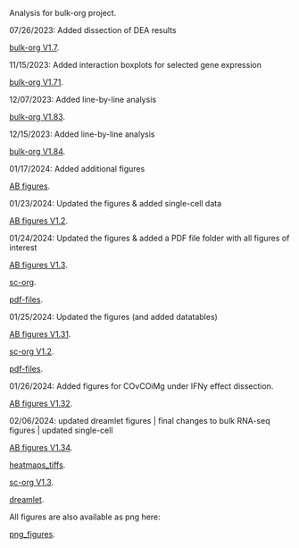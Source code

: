 Analysis for bulk-org project.

07/26/2023: Added dissection of DEA results

[bulk-org V1.7](https://ar-kie.github.io/bulk-org/docs/old/bulk-org-markdown.html). <br/>


11/15/2023: Added interaction boxplots for selected gene expression

[bulk-org V1.71](https://ar-kie.github.io/bulk-org/docs/old/11152023_bulk-org-markdown.html). <br/>


12/07/2023: Added line-by-line analysis

[bulk-org V1.83](https://ar-kie.github.io/bulk-org/docs/old/12072023_bulk-org-markdown.html). <br/>


12/15/2023: Added line-by-line analysis

[bulk-org V1.84](https://ar-kie.github.io/bulk-org/docs/old/12152023_bulk-org-markdown.html). <br/>


01/17/2024: Added additional figures

[AB figures](https://ar-kie.github.io/bulk-org/docs/old/01172024_bulk-org-AB-figures.html). <br/>


01/23/2024: Updated the figures & added single-cell data

[AB figures V1.2](https://ar-kie.github.io/bulk-org/docs/old/01232024_bulk-org-AB-figures.html). <br/>


01/24/2024: Updated the figures & added a PDF file folder with all figures of interest

[AB figures V1.3](https://ar-kie.github.io/bulk-org/docs/old/01242024_bulk-org-AB-figures.html). <br/>

[sc-org](https://ar-kie.github.io/bulk-org/docs/old/01232023_sc-org-figures.html). <br/>

[pdf-files](https://github.com/ar-kie/bulk-org/tree/main/docs/old/01242024_bulk-org-AB-figures_files/figure-latex). <br/>


01/25/2024: Updated the figures (and added datatables)

[AB figures V1.31](https://ar-kie.github.io/bulk-org/docs/01252024_bulk-org-AB-figures.html). <br/>

[sc-org V1.2](https://ar-kie.github.io/bulk-org/docs/01252024_sc-org-figures.html). <br/>

[pdf-files](https://github.com/ar-kie/bulk-org/tree/main/docs/01252024_bulk-org-AB-figures_pdf_files/figure-latex). <br/>


01/26/2024: Added figures for COvCOiMg under IFNy effect dissection.

[AB figures V1.32](https://ar-kie.github.io/bulk-org/docs/01262024_bulk-org-AB-figures.html). <br/>


02/06/2024: updated dreamlet figures | final changes to bulk RNA-seq figures | updated single-cell

[AB figures V1.34](https://ar-kie.github.io/bulk-org/docs/02062024_bulk-org-AB-figures.html). <br/>

[heatmaps_tiffs](https://github.com/ar-kie/bulk-org/tree/main/docs/tiff_plots/tiff). <br/>

[sc-org V1.3](https://ar-kie.github.io/bulk-org/docs/02052024_sc-org-figures.html). <br/>

[dreamlet](https://github.com/ar-kie/bulk-org/tree/main/docs/dreamlet_plots/tiff). <br/>


All figures are also available as png here:

[png_figures](https://github.com/ar-kie/bulk-org/tree/main/docs/02062024_bulk-org-AB-figures_files/figure-html). <br/>



